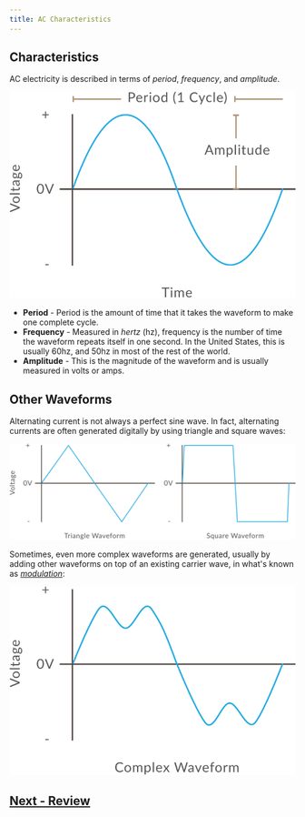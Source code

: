```yaml
---
title: AC Characteristics
---
```


## Characteristics

AC electricity is described in terms of _period_, _frequency_, and _amplitude_.

![](../Alternating_Current.svg)

* **Period** - Period is the amount of time that it takes the waveform to make one complete cycle.
* **Frequency** - Measured in _hertz_ (hz), frequency is the number of time the waveform repeats itself in one second. In the United States, this is usually 60hz, and 50hz in most of the rest of the world.
* **Amplitude** - This is the magnitude of the waveform and is usually measured in volts or amps.

## Other Waveforms

Alternating current is not always a perfect sine wave. In fact, alternating currents are often generated digitally by using triangle and square waves:

![](../Triangle_Square_AC_Waveforms.svg)

Sometimes, even more complex waveforms are generated, usually by adding other waveforms on top of an existing carrier wave, in what's known as [_modulation_](https://en.wikipedia.org/wiki/Modulation):

![](../Complex_AC_Waveform.svg)

<!-- probably confusing, given that radio transmissions are broadcasted wirelessly, even if it's the same physics

In fact, this is how radio transmissions work! A message signal is added to a carrier signal, for instance 107.7 MHZ, then a radio reciever "tunes" into that particular frequency of carrier signal, and then subtracts it from the transmission, leaving only the message signal.

-->

## [Next - Review](../Review)

<br/>